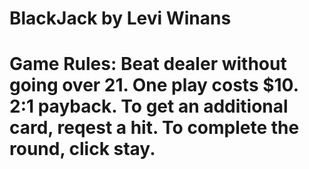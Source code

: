 
<h1>BlackJack by Levi Winans<h1>

<p>
Game Rules: Beat dealer without going over 21.  One play costs $10.  2:1 payback.
To get an additional card, reqest a hit.  To complete the round, click stay.
</p>
